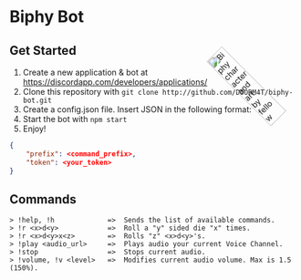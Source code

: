 # Biphy Bot

## Get Started

1. Create a new application & bot at https://discordapp.com/developers/applications/
2. Clone this repository with `git clone http://github.com/DOORM4T/biphy-bot.git`
3. Create a config.json file. Insert JSON in the following format:
4. Start the bot with `npm start`
5. Enjoy!

```JSON
{
    "prefix": <command_prefix>,
    "token": <your_token>
}
```

## Commands

```
> !help, !h             =>  Sends the list of available commands.
> !r <x>d<y>            =>  Roll a "y" sided die "x" times.
> !r <x>d<y>x<z>        =>  Rolls "z" <x>d<y>'s.
> !play <audio_url>     =>  Plays audio your current Voice Channel.
> !stop                 =>  Stops current audio.
> !volume, !v <level>   =>  Modifies current audio volume. Max is 1.5 (150%).
```

<img id="biphy" alt="Biphy character and art by fellow Headhunter @Julz Bananz" src="https://cdn.discordapp.com/attachments/588918874272038932/613085069824884899/Biphy.png" width=200 style="width:20%;position: absolute;top:0;right:-60px;transform:rotate(-45deg)">
